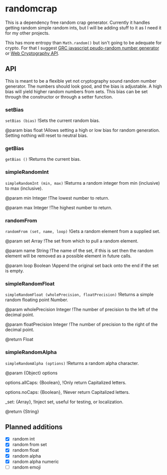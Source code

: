 # randomcrap

This is a dependency free random crap generator. Currently it handles getting random simple random ints, but I will be adding stuff to it as I need it for my other projects.

This has more entropy than ```Math.random()``` but isn't going to be adequate for crypto. For that I suggest [GRC javascript peudo-random number generator](https://www.grc.com/otg/uheprng.htm) or [Web Cryptography API](https://developer.mozilla.org/en-US/docs/Web/API/RandomSource/getRandomValues).

## API

This is meant to be a flexible yet not cryptography sound random number generator. The numbers should look good, and the bias is adjustable. A high bias will yield higher random numbers from sets. This bias can be set through the constructor or through a setter function.

### setBias

```setBias (bias)```
!Sets the current random bias.

@param bias float
!Allows setting a high or low bias for random generation. Setting nothing will reset to neutral bias.

### getBias
```getBias ()```
!Returns the current bias.

### simpleRandomInt

```simpleRandomInt (min, max)```
!Returns a random integer from min (inclusive) to max (inclusive).

@param min Integer
!The lowest number to return.

@param max Integer
!The highest number to return.

### randomFrom

```randomFrom (set, name, loop)```
!Gets a random element from a supplied set.

@param set Array
!The set from which to pull a random element.

@param name String
!The name of the set, if this is set then the random element will be removed as a possible element in future calls.

@param loop Boolean
!Append the original set back onto the end if the set is empty.

### simpleRandomFloat
```simpleRandomFloat (wholePrecision, floatPrecision)```
!Returns a simple random floating point Number.

@param wholePrecision Integer
!The number of precision to the left of the decimal point.

@param floatPrecision Integer
!The number of precision to the right of the decimal point.

@return Float

### simpleRandomAlpha

```simpleRandomAlpha (options)```
!Returns a random alpha character.

@param {Object} options

options.allCaps: {Boolean},
!Only return Capitalized letters.

options.noCaps: {Boolean},
!Never return Capitalized letters.

_set: {Array},
!Inject set, useful for testing, or localization.

@return {String}

## Planned additions
- [x] random int
- [x] random from set
- [x] random float
- [x] random alpha
- [x] random alpha numeric
- [ ] random emoji
